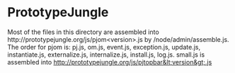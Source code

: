 PrototypeJungle
===============

Most of the files in this directory are assembled into http\:\/\/prototypejungle.org/js/pjom&lt;version&gt;.js by /node/admin/assemble.js.
The order for pjom is: pj.js, om.js, event.js, exception.js, update.js, instantiate.js, externalize.js, internalize.js, install.js, log.js.
small.js is assembled into http://prototypejungle.org/js/pjtopbar&lt;version&gt;.js
